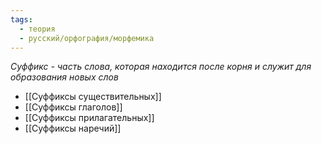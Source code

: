 ```yaml
---
tags:
  - теория
  - русский/орфография/морфемика
---
```

*Суффикс - часть слова, которая находится после корня и служит для образования новых слов*

- [[Суффиксы существительных]]
- [[Суффиксы глаголов]]
- [[Суффиксы прилагательных]]
- [[Суффиксы наречий]]